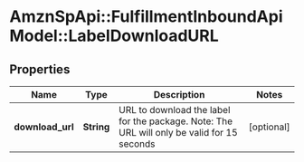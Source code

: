 # AmznSpApi::FulfillmentInboundApiModel::LabelDownloadURL

## Properties
Name | Type | Description | Notes
------------ | ------------- | ------------- | -------------
**download_url** | **String** | URL to download the label for the package. Note: The URL will only be valid for 15 seconds | [optional] 

